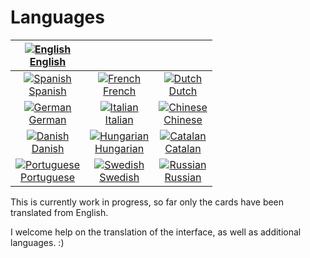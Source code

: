 # Languages

| [![English](icons/gb.png)<br>English](../) | | |
|:-:|:-:|:-:|
| [![Spanish](icons/es.png)<br>Spanish](es.html) | [![French](icons/fr.png)<br>French](fr.html) | [![Dutch](icons/nl.png)<br>Dutch](nl.html) |
| [![German](icons/de.png)<br>German](de.html) | [![Italian](icons/it.png)<br>Italian](it.html) |  [![Chinese](icons/cn.png)<br>Chinese](cn.html) |
| [![Danish](icons/dk.png)<br>Danish](dk.html) | [![Hungarian](icons/hu.png)<br>Hungarian](hu.html) | [![Catalan](icons/Catalonia.png)<br>Catalan](ca.html) |
| [![Portuguese](icons/br.png)<br>Portuguese](pt-br.html) | [![Swedish](icons/sv.png)<br>Swedish](sv.html) | [![Russian](icons/ru.png)<br>Russian](ru.html)

This is currently work in progress, so far only the cards have been translated from English.

I welcome help on the translation of the interface, as well as additional languages. :)
